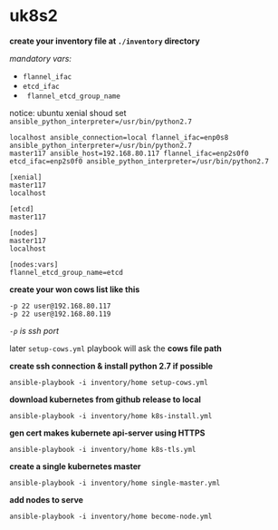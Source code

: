 # uk8s2

**create your inventory file at `./inventory` directory**

*mandatory vars:*

- `flannel_ifac`
- `etcd_ifac`
- ` flannel_etcd_group_name`

notice: ubuntu xenial shoud set `ansible_python_interpreter=/usr/bin/python2.7`

```
localhost ansible_connection=local flannel_ifac=enp0s8 ansible_python_interpreter=/usr/bin/python2.7
master117 ansible_host=192.168.80.117 flannel_ifac=enp2s0f0 etcd_ifac=enp2s0f0 ansible_python_interpreter=/usr/bin/python2.7

[xenial]
master117
localhost

[etcd]
master117

[nodes]
master117
localhost

[nodes:vars]
flannel_etcd_group_name=etcd

```
**create your won cows list like this**

```
-p 22 user@192.168.80.117
-p 22 user@192.168.80.119
```

*`-p` is ssh port*

later `setup-cows.yml` playbook will ask the **cows file path**

**create ssh connection & install python 2.7 if possible**

```ansible-playbook -i inventory/home setup-cows.yml```

**download kubernetes from github release to local**

```
ansible-playbook -i inventory/home k8s-install.yml
```

**gen cert makes kubernete api-server using HTTPS**

```
ansible-playbook -i inventory/home k8s-tls.yml
```

**create a single kubernetes master**

```
ansible-playbook -i inventory/home single-master.yml
```

**add nodes to serve**

```
ansible-playbook -i inventory/home become-node.yml
```

